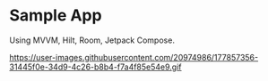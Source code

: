 # Sample App

Using MVVM, Hilt, Room, Jetpack Compose.

https://user-images.githubusercontent.com/20974986/177857356-31445f0e-34d9-4c26-b8b4-f7a4f85e54e9.gif
